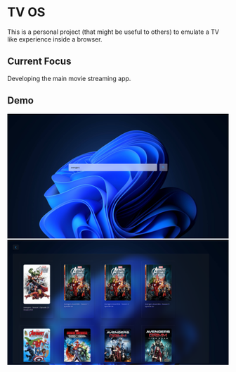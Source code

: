 # TV OS

This is a personal project (that might be useful to others) to emulate a TV like experience inside a browser.

## Current Focus

Developing the main movie streaming app.

## Demo
![](https://raw.githubusercontent.com/sujaldev/tvos/main/docs/assets/home.png)
![](https://raw.githubusercontent.com/sujaldev/tvos/main/docs/assets/results.png)
